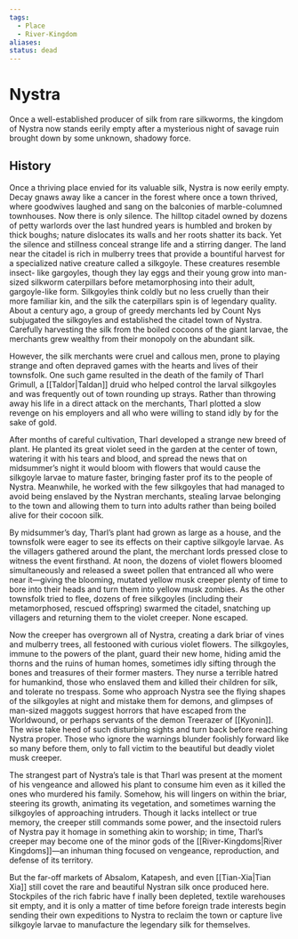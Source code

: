 ```yaml
---
tags:
  - Place
  - River-Kingdom
aliases: 
status: dead
---
```

# Nystra
Once a well-established producer of silk from rare silkworms, the kingdom of Nystra now stands eerily empty after a mysterious night of savage ruin brought down by some unknown, shadowy force.  
## History
Once a thriving place envied for its valuable silk, Nystra is now eerily empty. Decay gnaws away like a cancer in the forest where once a town thrived, where goodwives laughed and sang on the balconies of marble-columned townhouses. Now there is only silence. The hilltop citadel owned by dozens of petty warlords over the last hundred years is humbled and broken by thick boughs; nature dislocates its walls and her roots shatter its back. Yet the silence and stillness conceal strange life and a stirring danger. The land near the citadel is rich in mulberry trees that provide a bountiful harvest for a specialized native creature called a silkgoyle. These creatures resemble insect- like gargoyles, though they lay eggs and their young grow into man-sized silkworm caterpillars before metamorphosing into their adult, gargoyle-like form. Silkgoyles think coldly but no less cruelly than their more familiar kin, and the silk the caterpillars spin is of legendary quality. About a century ago, a group of greedy merchants led by Count Nys subjugated the silkgoyles and established the citadel town of Nystra. Carefully harvesting the silk from the boiled cocoons of the giant larvae, the merchants grew wealthy from their monopoly on the abundant silk.

However, the silk merchants were cruel and callous men, prone to playing strange and often depraved games with the hearts and lives of their townsfolk. One such game resulted in the death of the family of Tharl Grimull, a [[Taldor|Taldan]] druid who helped control the larval silkgoyles and was frequently out of town rounding up strays. Rather than throwing away his life in a direct attack on the merchants, Tharl plotted a slow revenge on his employers and all who were willing to stand idly by for the sake of gold.

After months of careful cultivation, Tharl developed a strange new breed of plant. He planted its great violet seed in the garden at the center of town, watering it with his tears and blood, and spread the news that on midsummer’s night it would bloom with flowers that would cause the silkgoyle larvae to mature faster, bringing faster prof its to the people of Nystra. Meanwhile, he worked with the few silkgoyles that had managed to avoid being enslaved by the Nystran merchants, stealing larvae belonging to the town and allowing them to turn into adults rather than being boiled alive for their cocoon silk.

By midsummer’s day, Tharl’s plant had grown as large as a house, and the townsfolk were eager to see its effects on their captive silkgoyle larvae. As the villagers gathered around the plant, the merchant lords pressed close to witness the event firsthand. At noon, the dozens of violet flowers bloomed simultaneously and released a sweet pollen that entranced all who were near it—giving the blooming, mutated yellow musk creeper plenty of time to bore into their heads and turn them into yellow musk zombies. As the other townsfolk tried to flee, dozens of free silkgoyles (including their metamorphosed, rescued offspring) swarmed the citadel, snatching up villagers and returning them to the violet creeper. None escaped.

Now the creeper has overgrown all of Nystra, creating a dark briar of vines and mulberry trees, all festooned with curious violet flowers. The silkgoyles, immune to the powers of the plant, guard their new home, hiding amid the thorns and the ruins of human homes, sometimes idly sifting through the bones and treasures of their former masters. They nurse a terrible hatred for humankind, those who enslaved them and killed their children for silk, and tolerate no trespass. Some who approach Nystra see the flying shapes of the silkgoyles at night and mistake them for demons, and glimpses of man-sized maggots suggest horrors that have escaped from the Worldwound, or perhaps servants of the demon Treerazer of [[Kyonin]]. The wise take heed of such disturbing sights and turn back before reaching Nystra proper. Those who ignore the warnings blunder foolishly forward like so many before them, only to fall victim to the beautiful but deadly violet musk creeper.

The strangest part of Nystra’s tale is that Tharl was present at the moment of his vengeance and allowed his plant to consume him even as it killed the ones who murdered his family. Somehow, his will lingers on within the briar, steering its growth, animating its vegetation, and sometimes warning the silkgoyles of approaching intruders. Though it lacks intellect or true memory, the creeper still commands some power, and the insectoid rulers of Nystra pay it homage in something akin to worship; in time, Tharl’s creeper may become one of the minor gods of the [[River-Kingdoms|River Kingdoms]]—an inhuman thing focused on vengeance, reproduction, and defense of its territory.

But the far-off markets of Absalom, Katapesh, and even [[Tian-Xia|Tian Xia]] still covet the rare and beautiful Nystran silk once produced here. Stockpiles of the rich fabric have f inally been depleted, textile warehouses sit empty, and it is only a matter of time before foreign trade interests begin sending their own expeditions to Nystra to reclaim the town or capture live silkgoyle larvae to manufacture the legendary silk for themselves.